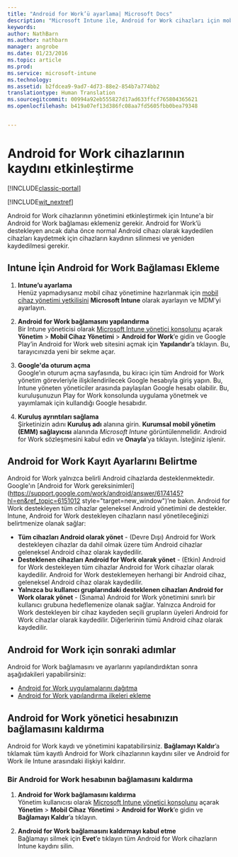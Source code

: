 ```yaml
---
title: "Android for Work’ü ayarlama| Microsoft Docs"
description: "Microsoft Intune ile, Android for Work cihazları için mobil cihaz yönetimini (MDM) etkinleştirin."
keywords: 
author: NathBarn
ms.author: nathbarn
manager: angrobe
ms.date: 01/23/2016
ms.topic: article
ms.prod: 
ms.service: microsoft-intune
ms.technology: 
ms.assetid: b2fdcea9-9ad7-4d73-88e2-854b7a774bb2
translationtype: Human Translation
ms.sourcegitcommit: 00994a92eb555827d17ad633ffcf765804365621
ms.openlocfilehash: b419a07ef13d386fc08aa7fd5605fbb0bea79348


---
```


# <a name="enable-enrollment-of-android-for-work-devices"></a>Android for Work cihazlarının kaydını etkinleştirme

[!INCLUDE[classic-portal](../includes/classic-portal.md)]

[!INCLUDE[wit_nextref](../includes/afw_rollout_disclaimer.md)]

Android for Work cihazlarının yönetimini etkinleştirmek için Intune'a bir Android for Work bağlaması eklemeniz gerekir. Android for Work’ü destekleyen ancak daha önce normal Android cihazı olarak kaydedilen cihazları kaydetmek için cihazların kaydının silinmesi ve yeniden kaydedilmesi gerekir.

## <a name="add-android-for-work-binding-for-intune"></a>Intune İçin Android for Work Bağlaması Ekleme

1. **Intune’u ayarlama**<br>
Henüz yapmadıysanız mobil cihaz yönetimine hazırlanmak için [mobil cihaz yönetimi yetkilisini](https://docs.microsoft.com/intune/get-started/start-with-a-paid-subscription-to-microsoft-intune-step-8#enable-device-enrollment) **Microsoft Intune** olarak ayarlayın ve MDM’yi ayarlayın.

2. **Android for Work bağlamasını yapılandırma**<br>
    Bir Intune yöneticisi olarak [Microsoft Intune yönetici konsolunu](http://manage.microsoft.com) açarak **Yönetim** &gt; **Mobil Cihaz Yönetimi** &gt; **Android for Work**’e gidin ve Google Play’in Android for Work web sitesini açmak için **Yapılandır**’a tıklayın. Bu, tarayıcınızda yeni bir sekme açar.

3. **Google'da oturum açma**<br>
   Google’ın oturum açma sayfasında, bu kiracı için tüm Android for Work yönetim görevleriyle ilişkilendirilecek Google hesabıyla giriş yapın. Bu, Intune yöneten yöneticiler arasında paylaşılan Google hesabı olabilir. Bu, kuruluşunuzun Play for Work konsolunda uygulama yönetmek ve yayımlamak için kullandığı Google hesabıdır.

4. **Kuruluş ayrıntıları sağlama**<br>
   Şirketinizin adını **Kuruluş adı** alanına girin. **Kurumsal mobil yönetim (EMM) sağlayıcısı** alanında *Microsoft Intune* görüntülenmelidir. Android for Work sözleşmesini kabul edin ve **Onayla**’ya tıklayın. İsteğiniz işlenir.

## <a name="specify-android-for-work-enrollment-settings"></a>Android for Work Kayıt Ayarlarını Belirtme
   Android for Work yalnızca belirli Android cihazlarda desteklenmektedir. Google'ın [Android for Work gereksinimleri](https://support.google.com/work/android/answer/6174145?hl=en&ref_topic=6151012 style="target=new_window")’ne bakın.  Android for Work destekleyen tüm cihazlar geleneksel Android yönetimini de destekler.  Intune, Android for Work destekleyen cihazların nasıl yönetileceğinizi belirtmenize olanak sağlar:

   - **Tüm cihazları Android olarak yönet** - (Devre Dışı) Android for Work destekleyen cihazlar da dahil olmak üzere tüm Android cihazlar geleneksel Android cihaz olarak kaydedilir.
   - **Desteklenen cihazları Android for Work olarak yönet** - (Etkin) Android for Work destekleyen tüm cihazlar Android for Work cihazlar olarak kaydedilir. Android for Work desteklemeyen herhangi bir Android cihaz, geleneksel Android cihaz olarak kaydedilir.
   - **Yalnızca bu kullanıcı gruplarındaki desteklenen cihazları Android for Work olarak yönet** - (Sınama) Android for Work yönetimini sınırlı bir kullanıcı grubuna hedeflemenize olanak sağlar. Yalnızca Android for Work destekleyen bir cihaz kaydeden seçili grupların üyeleri Android for Work cihazlar olarak kaydedilir. Diğerlerinin tümü Android cihaz olarak kaydedilir.

## <a name="next-steps-for-android-for-work"></a>Android for Work için sonraki adımlar
Android for Work bağlamasını ve ayarlarını yapılandırdıktan sonra aşağıdakileri yapabilirsiniz:
- [Android for Work uygulamalarını dağıtma](android-for-work-apps.md)
- [Android for Work yapılandırma ilkeleri ekleme](android-for-work-policy-settings-in-microsoft-intune.md)

## <a name="unbinding-your-android-for-work-administrative-account"></a>Android for Work yönetici hesabınızın bağlamasını kaldırma

Android for Work kaydı ve yönetimini kapatabilirsiniz. **Bağlamayı Kaldır**’a tıklamak tüm kayıtlı Android for Work cihazlarının kaydını siler ve Android for Work ile Intune arasındaki ilişkiyi kaldırır.

### <a name="how-to-unbind-an-android-for-work-account"></a>Bir Android for Work hesabının bağlamasını kaldırma

1. **Android for Work bağlamasını kaldırma**<br>
    Yönetim kullanıcısı olarak [Microsoft Intune yönetici konsolunu](http://manage.microsoft.com) açarak **Yönetim** &gt; **Mobil Cihaz Yönetimi** &gt; **Android for Work**’e gidin ve **Bağlamayı Kaldır**’a tıklayın.

2. **Android for Work bağlamasını kaldırmayı kabul etme**<br>
  Bağlamayı silmek için **Evet**’e tıklayın tüm Android for Work cihazların Intune kaydını silin.



<!--HONumber=Jan17_HO4-->


